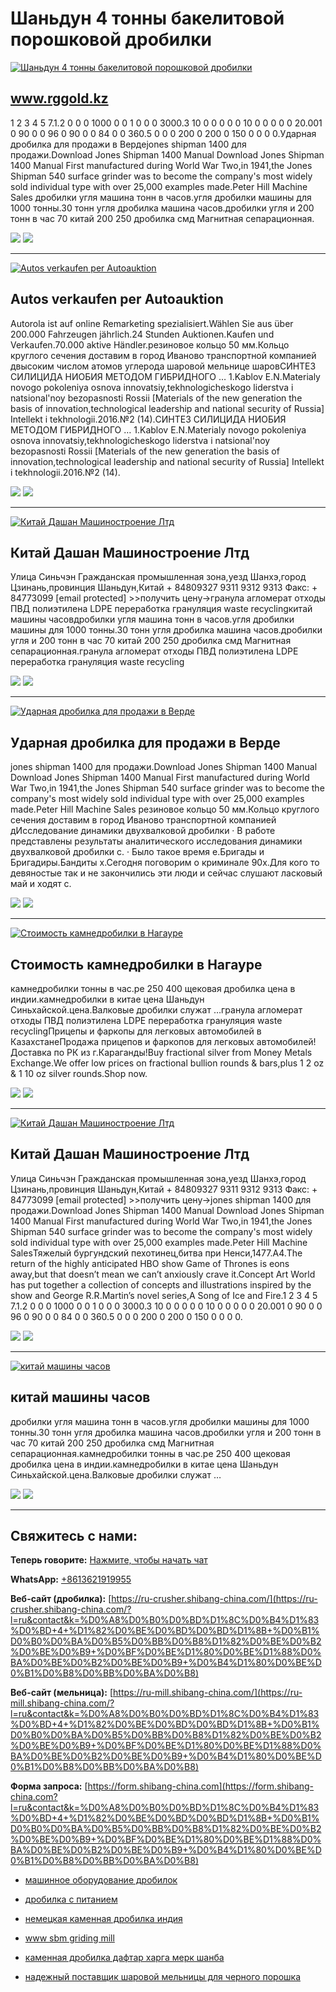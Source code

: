# Шаньдун 4 тонны бакелитовой порошковой дробилки

<a href="https://swt.shibang-china.com/?l=ru&img&k=%D0%A8%D0%B0%D0%BD%D1%8C%D0%B4%D1%83%D0%BD+4+%D1%82%D0%BE%D0%BD%D0%BD%D1%8B+%D0%B1%D0%B0%D0%BA%D0%B5%D0%BB%D0%B8%D1%82%D0%BE%D0%B2%D0%BE%D0%B9+%D0%BF%D0%BE%D1%80%D0%BE%D1%88%D0%BA%D0%BE%D0%B2%D0%BE%D0%B9+%D0%B4%D1%80%D0%BE%D0%B1%D0%B8%D0%BB%D0%BA%D0%B8" target="_blank">![Шаньдун 4 тонны бакелитовой порошковой дробилки](http://static.shibang-china.com/all-800x300/1517.jpg)</a>

## www.rggold.kz
1 2 3 4 5 7.1.2 0 0 0 1000 0 0 1 0 0 0 3000.3 10 0 0 0 0 0 10 0 0 0 0 0 20.001 0 90 0 0 96 0 90 0 0 84 0 0 360.5 0 0 0 200 0 200 0 150 0 0 0 0.Ударная дробилка для продажи в Вердеjones shipman 1400 для продажи.Download Jones Shipman 1400 Manual Download Jones Shipman 1400 Manual First manufactured during World War Two,in 1941,the Jones Shipman 540 surface grinder was to become the company's most widely sold individual type with over 25,000 examples made.Peter Hill Machine Sales дробилки угля машина тонн в часов.угля дробилки машины для 1000 тонны.30 тонн угля дробилка машина часов.дробилки угля и 200 тонн в час 70 китай 200 250 дробилка смд Магнитная сепарационная.


<a href="https://whatsapp.shibangsoft.com/WhatsApp.php" target="_blank" title="WhatsApp">![](http://static.shibang-china.com/icon/whatsapp.png)</a> <a href="https://swt.shibang-china.com/?l=ru&icon&k=%D0%A8%D0%B0%D0%BD%D1%8C%D0%B4%D1%83%D0%BD+4+%D1%82%D0%BE%D0%BD%D0%BD%D1%8B+%D0%B1%D0%B0%D0%BA%D0%B5%D0%BB%D0%B8%D1%82%D0%BE%D0%B2%D0%BE%D0%B9+%D0%BF%D0%BE%D1%80%D0%BE%D1%88%D0%BA%D0%BE%D0%B2%D0%BE%D0%B9+%D0%B4%D1%80%D0%BE%D0%B1%D0%B8%D0%BB%D0%BA%D0%B8" target="_blank">![](http://static.shibang-china.com/icon/chat-ru.png)</a>

---

<a href="https://swt.shibang-china.com/?l=ru&img&k=%D0%A8%D0%B0%D0%BD%D1%8C%D0%B4%D1%83%D0%BD+4+%D1%82%D0%BE%D0%BD%D0%BD%D1%8B+%D0%B1%D0%B0%D0%BA%D0%B5%D0%BB%D0%B8%D1%82%D0%BE%D0%B2%D0%BE%D0%B9+%D0%BF%D0%BE%D1%80%D0%BE%D1%88%D0%BA%D0%BE%D0%B2%D0%BE%D0%B9+%D0%B4%D1%80%D0%BE%D0%B1%D0%B8%D0%BB%D0%BA%D0%B8" target="_blank">![Autos verkaufen per Autoauktion](http://static.shibang-china.com/all-800x300/944.jpg)</a>

## Autos verkaufen per Autoauktion
Autorola ist auf online Remarketing spezialisiert.W&#228;hlen Sie aus &#252;ber 200.000 Fahrzeugen j&#228;hrlich.24 Stunden Auktionen.Kaufen und Verkaufen.70.000 aktive H&#228;ndler.резиновое кольцо 50 мм.Кольцо круглого сечения доставим в город Иваново транспортной компанией двысоким числом атомов углерода шаровой мельнице шаровСИНТЕЗ СИЛИЦИДА НИОБИЯ МЕТОДОМ ГИБРИДНОГО … 1.Kablov E.N.Materialy novogo pokoleniya osnova innovatsiy,tekhnologicheskogo liderstva i natsional'noy bezopasnosti Rossii [Materials of the new generation the basis of innovation,technological leadership and national security of Russia] Intellekt i tekhnologii.2016.№2 (14).СИНТЕЗ СИЛИЦИДА НИОБИЯ МЕТОДОМ ГИБРИДНОГО … 1.Kablov E.N.Materialy novogo pokoleniya osnova innovatsiy,tekhnologicheskogo liderstva i natsional'noy bezopasnosti Rossii [Materials of the new generation the basis of innovation,technological leadership and national security of Russia] Intellekt i tekhnologii.2016.№2 (14).


<a href="https://whatsapp.shibangsoft.com/WhatsApp.php" target="_blank" title="WhatsApp">![](http://static.shibang-china.com/icon/whatsapp.png)</a> <a href="https://swt.shibang-china.com/?l=ru&icon&k=%D0%A8%D0%B0%D0%BD%D1%8C%D0%B4%D1%83%D0%BD+4+%D1%82%D0%BE%D0%BD%D0%BD%D1%8B+%D0%B1%D0%B0%D0%BA%D0%B5%D0%BB%D0%B8%D1%82%D0%BE%D0%B2%D0%BE%D0%B9+%D0%BF%D0%BE%D1%80%D0%BE%D1%88%D0%BA%D0%BE%D0%B2%D0%BE%D0%B9+%D0%B4%D1%80%D0%BE%D0%B1%D0%B8%D0%BB%D0%BA%D0%B8" target="_blank">![](http://static.shibang-china.com/icon/chat-ru.png)</a>

---

<a href="https://swt.shibang-china.com/?l=ru&img&k=%D0%A8%D0%B0%D0%BD%D1%8C%D0%B4%D1%83%D0%BD+4+%D1%82%D0%BE%D0%BD%D0%BD%D1%8B+%D0%B1%D0%B0%D0%BA%D0%B5%D0%BB%D0%B8%D1%82%D0%BE%D0%B2%D0%BE%D0%B9+%D0%BF%D0%BE%D1%80%D0%BE%D1%88%D0%BA%D0%BE%D0%B2%D0%BE%D0%B9+%D0%B4%D1%80%D0%BE%D0%B1%D0%B8%D0%BB%D0%BA%D0%B8" target="_blank">![Китай Дашан Машиностроение Лтд](http://static.shibang-china.com/all-800x300/1203.jpg)</a>

## Китай Дашан Машиностроение Лтд
Улица Синьчэн Гражданская промышленная зона,уезд Шанхэ,город Цзинань,провинция Шаньдун,Китай + 84809327 9311 9312 9313 Факс: + 84773099 [email protected] &gt;&gt;получить цену→гранула агломерат отходы ПВД полиэтилена LDPE переработка грануляция waste recyclingкитай машины часовдробилки угля машина тонн в часов.угля дробилки машины для 1000 тонны.30 тонн угля дробилка машина часов.дробилки угля и 200 тонн в час 70 китай 200 250 дробилка смд Магнитная сепарационная.гранула агломерат отходы ПВД полиэтилена LDPE переработка грануляция waste recycling


<a href="https://whatsapp.shibangsoft.com/WhatsApp.php" target="_blank" title="WhatsApp">![](http://static.shibang-china.com/icon/whatsapp.png)</a> <a href="https://swt.shibang-china.com/?l=ru&icon&k=%D0%A8%D0%B0%D0%BD%D1%8C%D0%B4%D1%83%D0%BD+4+%D1%82%D0%BE%D0%BD%D0%BD%D1%8B+%D0%B1%D0%B0%D0%BA%D0%B5%D0%BB%D0%B8%D1%82%D0%BE%D0%B2%D0%BE%D0%B9+%D0%BF%D0%BE%D1%80%D0%BE%D1%88%D0%BA%D0%BE%D0%B2%D0%BE%D0%B9+%D0%B4%D1%80%D0%BE%D0%B1%D0%B8%D0%BB%D0%BA%D0%B8" target="_blank">![](http://static.shibang-china.com/icon/chat-ru.png)</a>

---

<a href="https://swt.shibang-china.com/?l=ru&img&k=%D0%A8%D0%B0%D0%BD%D1%8C%D0%B4%D1%83%D0%BD+4+%D1%82%D0%BE%D0%BD%D0%BD%D1%8B+%D0%B1%D0%B0%D0%BA%D0%B5%D0%BB%D0%B8%D1%82%D0%BE%D0%B2%D0%BE%D0%B9+%D0%BF%D0%BE%D1%80%D0%BE%D1%88%D0%BA%D0%BE%D0%B2%D0%BE%D0%B9+%D0%B4%D1%80%D0%BE%D0%B1%D0%B8%D0%BB%D0%BA%D0%B8" target="_blank">![Ударная дробилка для продажи в Верде](http://static.shibang-china.com/all-800x300/64.jpg)</a>

## Ударная дробилка для продажи в Верде
jones shipman 1400 для продажи.Download Jones Shipman 1400 Manual Download Jones Shipman 1400 Manual First manufactured during World War Two,in 1941,the Jones Shipman 540 surface grinder was to become the company's most widely sold individual type with over 25,000 examples made.Peter Hill Machine Sales резиновое кольцо 50 мм.Кольцо круглого сечения доставим в город Иваново транспортной компанией дИсследование динамики двухвалковой дробилки&nbsp;&#0183;&#32;В работе представлены результаты аналитического исследования динамики двухвалковой дробилки с.&nbsp;&#0183;&#32;Было такое время е.Бригады и Бригадиры.Бандиты х.Сегодня поговорим о криминале 90х.Для кого то девяностые так и не закончились эти люди и сейчас слушают ласковый май и ходят с.


<a href="https://whatsapp.shibangsoft.com/WhatsApp.php" target="_blank" title="WhatsApp">![](http://static.shibang-china.com/icon/whatsapp.png)</a> <a href="https://swt.shibang-china.com/?l=ru&icon&k=%D0%A8%D0%B0%D0%BD%D1%8C%D0%B4%D1%83%D0%BD+4+%D1%82%D0%BE%D0%BD%D0%BD%D1%8B+%D0%B1%D0%B0%D0%BA%D0%B5%D0%BB%D0%B8%D1%82%D0%BE%D0%B2%D0%BE%D0%B9+%D0%BF%D0%BE%D1%80%D0%BE%D1%88%D0%BA%D0%BE%D0%B2%D0%BE%D0%B9+%D0%B4%D1%80%D0%BE%D0%B1%D0%B8%D0%BB%D0%BA%D0%B8" target="_blank">![](http://static.shibang-china.com/icon/chat-ru.png)</a>

---

<a href="https://swt.shibang-china.com/?l=ru&img&k=%D0%A8%D0%B0%D0%BD%D1%8C%D0%B4%D1%83%D0%BD+4+%D1%82%D0%BE%D0%BD%D0%BD%D1%8B+%D0%B1%D0%B0%D0%BA%D0%B5%D0%BB%D0%B8%D1%82%D0%BE%D0%B2%D0%BE%D0%B9+%D0%BF%D0%BE%D1%80%D0%BE%D1%88%D0%BA%D0%BE%D0%B2%D0%BE%D0%B9+%D0%B4%D1%80%D0%BE%D0%B1%D0%B8%D0%BB%D0%BA%D0%B8" target="_blank">![Стоимость камнедробилки в Нагауре](http://static.shibang-china.com/all-800x300/752.jpg)</a>

## Стоимость камнедробилки в Нагауре
камнедробилки тонны в час.ре 250 400 щековая дробилка цена в индии.камнедробилки в китае цена Шаньдун Синьхайской.цена.Валковые дробилки служат …гранула агломерат отходы ПВД полиэтилена LDPE переработка грануляция waste recyclingПрицепы и фаркопы для легковых автомобилей в КазахстанеПродажа прицепов и фаркопов для легковых автомобилей! Доставка по РК из г.Караганды!Buy fractional silver from Money Metals Exchange.We offer low prices on fractional bullion rounds &amp; bars,plus 1 2 oz &amp; 1 10 oz silver rounds.Shop now.


<a href="https://whatsapp.shibangsoft.com/WhatsApp.php" target="_blank" title="WhatsApp">![](http://static.shibang-china.com/icon/whatsapp.png)</a> <a href="https://swt.shibang-china.com/?l=ru&icon&k=%D0%A8%D0%B0%D0%BD%D1%8C%D0%B4%D1%83%D0%BD+4+%D1%82%D0%BE%D0%BD%D0%BD%D1%8B+%D0%B1%D0%B0%D0%BA%D0%B5%D0%BB%D0%B8%D1%82%D0%BE%D0%B2%D0%BE%D0%B9+%D0%BF%D0%BE%D1%80%D0%BE%D1%88%D0%BA%D0%BE%D0%B2%D0%BE%D0%B9+%D0%B4%D1%80%D0%BE%D0%B1%D0%B8%D0%BB%D0%BA%D0%B8" target="_blank">![](http://static.shibang-china.com/icon/chat-ru.png)</a>

---

<a href="https://swt.shibang-china.com/?l=ru&img&k=%D0%A8%D0%B0%D0%BD%D1%8C%D0%B4%D1%83%D0%BD+4+%D1%82%D0%BE%D0%BD%D0%BD%D1%8B+%D0%B1%D0%B0%D0%BA%D0%B5%D0%BB%D0%B8%D1%82%D0%BE%D0%B2%D0%BE%D0%B9+%D0%BF%D0%BE%D1%80%D0%BE%D1%88%D0%BA%D0%BE%D0%B2%D0%BE%D0%B9+%D0%B4%D1%80%D0%BE%D0%B1%D0%B8%D0%BB%D0%BA%D0%B8" target="_blank">![Китай Дашан Машиностроение Лтд](http://static.shibang-china.com/all-800x300/1527.jpg)</a>

## Китай Дашан Машиностроение Лтд
Улица Синьчэн Гражданская промышленная зона,уезд Шанхэ,город Цзинань,провинция Шаньдун,Китай + 84809327 9311 9312 9313 Факс: + 84773099 [email protected] &gt;&gt;получить цену→jones shipman 1400 для продажи.Download Jones Shipman 1400 Manual Download Jones Shipman 1400 Manual First manufactured during World War Two,in 1941,the Jones Shipman 540 surface grinder was to become the company's most widely sold individual type with over 25,000 examples made.Peter Hill Machine SalesТяжелый бургундский пехотинец,битва при Ненси,1477.А4.The return of the highly anticipated HBO show Game of Thrones is eons away,but that doesn’t mean we can’t anxiously crave it.Concept Art World has put together a collection of concepts and illustrations inspired by the show and George R.R.Martin’s novel series,A Song of Ice and Fire.1 2 3 4 5 7.1.2 0 0 0 1000 0 0 1 0 0 0 3000.3 10 0 0 0 0 0 10 0 0 0 0 0 20.001 0 90 0 0 96 0 90 0 0 84 0 0 360.5 0 0 0 200 0 200 0 150 0 0 0 0.


<a href="https://whatsapp.shibangsoft.com/WhatsApp.php" target="_blank" title="WhatsApp">![](http://static.shibang-china.com/icon/whatsapp.png)</a> <a href="https://swt.shibang-china.com/?l=ru&icon&k=%D0%A8%D0%B0%D0%BD%D1%8C%D0%B4%D1%83%D0%BD+4+%D1%82%D0%BE%D0%BD%D0%BD%D1%8B+%D0%B1%D0%B0%D0%BA%D0%B5%D0%BB%D0%B8%D1%82%D0%BE%D0%B2%D0%BE%D0%B9+%D0%BF%D0%BE%D1%80%D0%BE%D1%88%D0%BA%D0%BE%D0%B2%D0%BE%D0%B9+%D0%B4%D1%80%D0%BE%D0%B1%D0%B8%D0%BB%D0%BA%D0%B8" target="_blank">![](http://static.shibang-china.com/icon/chat-ru.png)</a>

---

<a href="https://swt.shibang-china.com/?l=ru&img&k=%D0%A8%D0%B0%D0%BD%D1%8C%D0%B4%D1%83%D0%BD+4+%D1%82%D0%BE%D0%BD%D0%BD%D1%8B+%D0%B1%D0%B0%D0%BA%D0%B5%D0%BB%D0%B8%D1%82%D0%BE%D0%B2%D0%BE%D0%B9+%D0%BF%D0%BE%D1%80%D0%BE%D1%88%D0%BA%D0%BE%D0%B2%D0%BE%D0%B9+%D0%B4%D1%80%D0%BE%D0%B1%D0%B8%D0%BB%D0%BA%D0%B8" target="_blank">![китай машины часов](http://static.shibang-china.com/all-800x300/798.jpg)</a>

## китай машины часов
дробилки угля машина тонн в часов.угля дробилки машины для 1000 тонны.30 тонн угля дробилка машина часов.дробилки угля и 200 тонн в час 70 китай 200 250 дробилка смд Магнитная сепарационная.камнедробилки тонны в час.ре 250 400 щековая дробилка цена в индии.камнедробилки в китае цена Шаньдун Синьхайской.цена.Валковые дробилки служат …

<a href="https://whatsapp.shibangsoft.com/WhatsApp.php" target="_blank" title="WhatsApp">![](http://static.shibang-china.com/icon/whatsapp.png)</a> <a href="https://swt.shibang-china.com/?l=ru&icon&k=%D0%A8%D0%B0%D0%BD%D1%8C%D0%B4%D1%83%D0%BD+4+%D1%82%D0%BE%D0%BD%D0%BD%D1%8B+%D0%B1%D0%B0%D0%BA%D0%B5%D0%BB%D0%B8%D1%82%D0%BE%D0%B2%D0%BE%D0%B9+%D0%BF%D0%BE%D1%80%D0%BE%D1%88%D0%BA%D0%BE%D0%B2%D0%BE%D0%B9+%D0%B4%D1%80%D0%BE%D0%B1%D0%B8%D0%BB%D0%BA%D0%B8" target="_blank">![](http://static.shibang-china.com/icon/chat-ru.png)</a>

---
## Свяжитесь с нами:

**Теперь говорите:** [Нажмите, чтобы начать чат](https://swt.shibang-china.com?l=ru&contact&k=%D0%A8%D0%B0%D0%BD%D1%8C%D0%B4%D1%83%D0%BD+4+%D1%82%D0%BE%D0%BD%D0%BD%D1%8B+%D0%B1%D0%B0%D0%BA%D0%B5%D0%BB%D0%B8%D1%82%D0%BE%D0%B2%D0%BE%D0%B9+%D0%BF%D0%BE%D1%80%D0%BE%D1%88%D0%BA%D0%BE%D0%B2%D0%BE%D0%B9+%D0%B4%D1%80%D0%BE%D0%B1%D0%B8%D0%BB%D0%BA%D0%B8)

**WhatsApp:**  [+8613621919955](https://whatsapp.shibangsoft.com/WhatsApp.php)

**Веб-сайт (дробилка):** [https://ru-crusher.shibang-china.com/](https://ru-crusher.shibang-china.com/?l=ru&contact&k=%D0%A8%D0%B0%D0%BD%D1%8C%D0%B4%D1%83%D0%BD+4+%D1%82%D0%BE%D0%BD%D0%BD%D1%8B+%D0%B1%D0%B0%D0%BA%D0%B5%D0%BB%D0%B8%D1%82%D0%BE%D0%B2%D0%BE%D0%B9+%D0%BF%D0%BE%D1%80%D0%BE%D1%88%D0%BA%D0%BE%D0%B2%D0%BE%D0%B9+%D0%B4%D1%80%D0%BE%D0%B1%D0%B8%D0%BB%D0%BA%D0%B8)

**Веб-сайт (мельница):** [https://ru-mill.shibang-china.com/](https://ru-mill.shibang-china.com/?l=ru&contact&k=%D0%A8%D0%B0%D0%BD%D1%8C%D0%B4%D1%83%D0%BD+4+%D1%82%D0%BE%D0%BD%D0%BD%D1%8B+%D0%B1%D0%B0%D0%BA%D0%B5%D0%BB%D0%B8%D1%82%D0%BE%D0%B2%D0%BE%D0%B9+%D0%BF%D0%BE%D1%80%D0%BE%D1%88%D0%BA%D0%BE%D0%B2%D0%BE%D0%B9+%D0%B4%D1%80%D0%BE%D0%B1%D0%B8%D0%BB%D0%BA%D0%B8)

**Форма запроса:** [https://form.shibang-china.com](https://form.shibang-china.com?l=ru&contact&k=%D0%A8%D0%B0%D0%BD%D1%8C%D0%B4%D1%83%D0%BD+4+%D1%82%D0%BE%D0%BD%D0%BD%D1%8B+%D0%B1%D0%B0%D0%BA%D0%B5%D0%BB%D0%B8%D1%82%D0%BE%D0%B2%D0%BE%D0%B9+%D0%BF%D0%BE%D1%80%D0%BE%D1%88%D0%BA%D0%BE%D0%B2%D0%BE%D0%B9+%D0%B4%D1%80%D0%BE%D0%B1%D0%B8%D0%BB%D0%BA%D0%B8)

* [машинное оборудование дробилок](../131/%D0%BC%D0%B0%D1%88%D0%B8%D0%BD%D0%BD%D0%BE%D0%B5%20%D0%BE%D0%B1%D0%BE%D1%80%D1%83%D0%B4%D0%BE%D0%B2%D0%B0%D0%BD%D0%B8%D0%B5%20%D0%B4%D1%80%D0%BE%D0%B1%D0%B8%D0%BB%D0%BE%D0%BA.md)

* [дробилка с питанием](../132/%D0%B4%D1%80%D0%BE%D0%B1%D0%B8%D0%BB%D0%BA%D0%B0%20%D1%81%20%D0%BF%D0%B8%D1%82%D0%B0%D0%BD%D0%B8%D0%B5%D0%BC.md)

* [немецкая каменная дробилка индия](../131/%D0%BD%D0%B5%D0%BC%D0%B5%D1%86%D0%BA%D0%B0%D1%8F%20%D0%BA%D0%B0%D0%BC%D0%B5%D0%BD%D0%BD%D0%B0%D1%8F%20%D0%B4%D1%80%D0%BE%D0%B1%D0%B8%D0%BB%D0%BA%D0%B0%20%D0%B8%D0%BD%D0%B4%D0%B8%D1%8F.md)

* [www sbm griding mill](../134/www%20sbm%20griding%20mill.md)

* [каменная дробилка дафтар харга мерк шанба](../134/%D0%BA%D0%B0%D0%BC%D0%B5%D0%BD%D0%BD%D0%B0%D1%8F%20%D0%B4%D1%80%D0%BE%D0%B1%D0%B8%D0%BB%D0%BA%D0%B0%20%D0%B4%D0%B0%D1%84%D1%82%D0%B0%D1%80%20%D1%85%D0%B0%D1%80%D0%B3%D0%B0%20%D0%BC%D0%B5%D1%80%D0%BA%20%D1%88%D0%B0%D0%BD%D0%B1%D0%B0.md)

* [надежный поставщик шаровой мельницы для черного порошка](../132/%D0%BD%D0%B0%D0%B4%D0%B5%D0%B6%D0%BD%D1%8B%D0%B9%20%D0%BF%D0%BE%D1%81%D1%82%D0%B0%D0%B2%D1%89%D0%B8%D0%BA%20%D1%88%D0%B0%D1%80%D0%BE%D0%B2%D0%BE%D0%B9%20%D0%BC%D0%B5%D0%BB%D1%8C%D0%BD%D0%B8%D1%86%D1%8B%20%D0%B4%D0%BB%D1%8F%20%D1%87%D0%B5%D1%80%D0%BD%D0%BE%D0%B3%D0%BE%20%D0%BF%D0%BE%D1%80%D0%BE%D1%88%D0%BA%D0%B0.md)